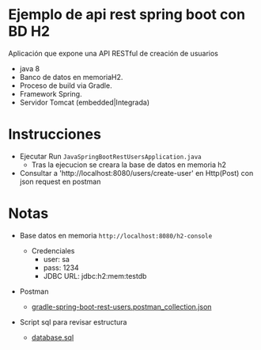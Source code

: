 # Ejemplo de api rest spring boot con BD H2

Aplicación que expone una API RESTful de creación de usuarios 

* java 8
* Banco de datos en memoriaH2.
* Proceso de build via Gradle.
* Framework Spring.
* Servidor Tomcat (embedded|Integrada)

# Instrucciones
* Ejecutar Run `JavaSpringBootRestUsersApplication.java` 
  * Tras la ejecucion se creara la base de datos en memoria h2
* Consultar a 'http://localhost:8080/users/create-user' en Http(Post) con json request en postman

# Notas
* Base datos en memoria `http://localhost:8080/h2-console`
  * Credenciales
    * user: sa
    * pass: 1234
    * JDBC URL: jdbc:h2:mem:testdb

* Postman
  * [gradle-spring-boot-rest-users.postman_collection.json](postman/gradle-spring-boot-rest-users.postman_collection.json)
* Script sql para revisar estructura
  * [database.sql](sql/database.sql)



